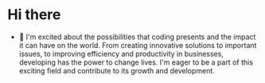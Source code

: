 # Hi there 
- 🌱 I'm excited about the possibilities that coding presents and the impact it can have on the world. From creating innovative solutions to important issues, to improving efficiency and productivity in businesses, developing has the power to change lives. I'm eager to be a part of this exciting field and contribute to its growth and development.
